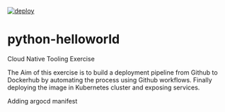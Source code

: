 [![deploy](https://github.com/charity1475/python-helloworld/actions/workflows/docker-build.yml/badge.svg)](https://github.com/charity1475/python-helloworld/actions/workflows/docker-build.yml)
# python-helloworld
 Cloud Native Tooling Exercise

The Aim of this exercise is to build a deployment pipeline from Github to Dockerhub by automating the process using Github workflows.
Finally deploying the image in Kubernetes cluster and exposing services.

Adding argocd manifest
